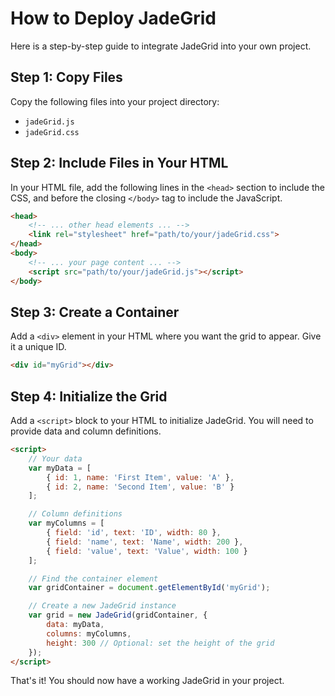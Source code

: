 # How to Deploy JadeGrid

Here is a step-by-step guide to integrate JadeGrid into your own project.

## Step 1: Copy Files

Copy the following files into your project directory:

- `jadeGrid.js`
- `jadeGrid.css`

## Step 2: Include Files in Your HTML

In your HTML file, add the following lines in the `<head>` section to include the CSS, and before the closing `</body>` tag to include the JavaScript.

```html
<head>
    <!-- ... other head elements ... -->
    <link rel="stylesheet" href="path/to/your/jadeGrid.css">
</head>
<body>
    <!-- ... your page content ... -->
    <script src="path/to/your/jadeGrid.js"></script>
</body>
```

## Step 3: Create a Container

Add a `<div>` element in your HTML where you want the grid to appear. Give it a unique ID.

```html
<div id="myGrid"></div>
```

## Step 4: Initialize the Grid

Add a `<script>` block to your HTML to initialize JadeGrid. You will need to provide data and column definitions.

```html
<script>
    // Your data
    var myData = [
        { id: 1, name: 'First Item', value: 'A' },
        { id: 2, name: 'Second Item', value: 'B' }
    ];

    // Column definitions
    var myColumns = [
        { field: 'id', text: 'ID', width: 80 },
        { field: 'name', text: 'Name', width: 200 },
        { field: 'value', text: 'Value', width: 100 }
    ];

    // Find the container element
    var gridContainer = document.getElementById('myGrid');

    // Create a new JadeGrid instance
    var grid = new JadeGrid(gridContainer, {
        data: myData,
        columns: myColumns,
        height: 300 // Optional: set the height of the grid
    });
</script>
```

That's it! You should now have a working JadeGrid in your project.